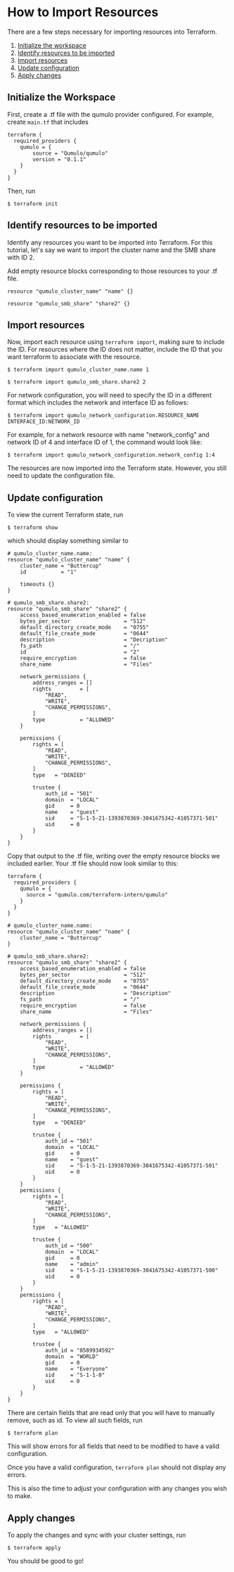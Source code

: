 # **How to Import Resources**
There are a few steps necessary for importing resources into Terraform.

1. [Initialize the workspace](#initialize-workspace)
2. [Identify resources to be imported](#identify-resources)
3. [Import resources](#import-resources)
4. [Update configuration](#update-configuration)
5. [Apply changes](#apply-changes)

<a id="initialize-workspace"></a>
## Initialize the Workspace
First, create a .tf file with the qumulo provider configured. For example, create `main.tf` that includes

```
terraform {
  required_providers {
    qumulo = {
        source = "Qumulo/qumulo"
        version = "0.1.1"
    }
  }
}
```

Then, run 

    $ terraform init

<a id="identify-resources"></a>
## Identify resources to be imported
Identify any resources you want to be imported into Terraform. For this tutorial, let's say we want to import the cluster name and the SMB share with ID 2. 

Add empty resource blocks corresponding to those resources to your .tf file.

```
resource "qumulo_cluster_name" "name" {}

resource "qumulo_smb_share" "share2" {}
```


<a id="import-resources"></a>
## Import resources
Now, import each resource using `terraform import`, making sure to include the ID. For resources where the ID does not matter, include the ID that you want terraform to associate with the resource. 
```
$ terraform import qumulo_cluster_name.name 1

$ terraform import qumulo_smb_share.share2 2
```

For network configuration, you will need to specify the ID in a different format which includes the network and interface
ID as follows:
```
$ terraform import qumulo_network_configuration.RESOURCE_NAME INTERFACE_ID:NETWORK_ID
```
For example, for a network resource with name "network_config" and 
network ID of 4 and interface ID of 1, the command would look like:
```
$ terraform import qumulo_network_configuration.network_config 1:4
```

The resources are now imported into the Terraform state. However, you still need to update the configuration file.

<a id="update-configuration"></a>
## Update configuration
To view the current Terraform state, run
    
    $ terraform show

which should display something similar to

```
# qumulo_cluster_name.name:
resource "qumulo_cluster_name" "name" {
    cluster_name = "Buttercup"
    id           = "1"

    timeouts {}
}

# qumulo_smb_share.share2:
resource "qumulo_smb_share" "share2" {
    access_based_enumeration_enabled = false
    bytes_per_sector                 = "512"
    default_directory_create_mode    = "0755"
    default_file_create_mode         = "0644"
    description                      = "Decription"
    fs_path                          = "/"
    id                               = "2"
    require_encryption               = false
    share_name                       = "Files"

    network_permissions {
        address_ranges = []
        rights         = [
            "READ",
            "WRITE",
            "CHANGE_PERMISSIONS",
        ]
        type           = "ALLOWED"
    }

    permissions {
        rights = [
            "READ",
            "WRITE",
            "CHANGE_PERMISSIONS",
        ]
        type   = "DENIED"

        trustee {
            auth_id = "501"
            domain  = "LOCAL"
            gid     = 0
            name    = "guest"
            sid     = "S-1-5-21-1393870369-3041675342-41057371-501"
            uid     = 0
        }
    }
}
```

Copy that output to the .tf file, writing over the empty resource blocks we included earlier. Your .tf file should now look similar to this:

```
terraform {
  required_providers {
    qumulo = {
      source = "qumulo.com/terraform-intern/qumulo"
    }
  }
}

# qumulo_cluster_name.name:
resource "qumulo_cluster_name" "name" {
    cluster_name = "Buttercup"
}

# qumulo_smb_share.share2:
resource "qumulo_smb_share" "share2" {
    access_based_enumeration_enabled = false
    bytes_per_sector                 = "512"
    default_directory_create_mode    = "0755"
    default_file_create_mode         = "0644"
    description                      = "Description"
    fs_path                          = "/"
    require_encryption               = false
    share_name                       = "Files"

    network_permissions {
        address_ranges = []
        rights         = [
            "READ",
            "WRITE",
            "CHANGE_PERMISSIONS",
        ]
        type           = "ALLOWED"
    }

    permissions {
        rights = [
            "READ",
            "WRITE",
            "CHANGE_PERMISSIONS",
        ]
        type   = "DENIED"

        trustee {
            auth_id = "501"
            domain  = "LOCAL"
            gid     = 0
            name    = "guest"
            sid     = "S-1-5-21-1393870369-3041675342-41057371-501"
            uid     = 0
        }
    }
    permissions {
        rights = [
            "READ",
            "WRITE",
            "CHANGE_PERMISSIONS",
        ]
        type   = "ALLOWED"

        trustee {
            auth_id = "500"
            domain  = "LOCAL"
            gid     = 0
            name    = "admin"
            sid     = "S-1-5-21-1393870369-3041675342-41057371-500"
            uid     = 0
        }
    }
    permissions {
        rights = [
            "READ",
            "WRITE",
            "CHANGE_PERMISSIONS",
        ]
        type   = "ALLOWED"

        trustee {
            auth_id = "8589934592"
            domain  = "WORLD"
            gid     = 0
            name    = "Everyone"
            sid     = "S-1-1-0"
            uid     = 0
        }
    }
}
```

There are certain fields that are read only that you will have to manually remove, such as id. To view all such fields, run 

    $ terraform plan

This will show errors for all fields that need to be modified to have a valid configuration.

Once you have a valid configuration, `terraform plan` should not display any errors. 

This is also the time to adjust your configuration with any changes you wish to make.

<a id="apply-changes"></a>
## Apply changes
To apply the changes and sync with your cluster settings, run

    $ terraform apply

You should be good to go!

